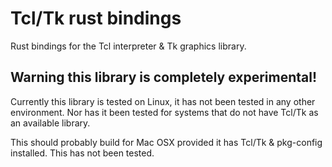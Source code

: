 # Tcl/Tk rust bindings
Rust bindings for the Tcl interpreter & Tk graphics library.

## Warning this library is completely experimental!
Currently this library is tested on Linux, it has not been tested in any other environment.
Nor has it been tested for systems that do not have Tcl/Tk as an available library.

This should probably build for Mac OSX provided it has Tcl/Tk & pkg-config installed.
This has not been tested.
